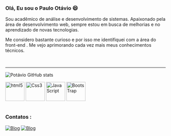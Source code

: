 ###  Olá, Eu sou o Paulo Otávio 😄 
<p>
Sou acadêmico de análise e desenvolvimento de sistemas. Apaixonado pela área de desenvolvimento web, sempre estou em busca de melhorias e no aprendizado de novas tecnologias. 

Me considero bastante curioso e por isso me identifiquei com a área do front-end . Me vejo aprimorando cada vez mais meus conhecimentos técnicos.
</p>
<br>
<hr>

![Potávio GitHub stats](https://github-readme-stats.vercel.app/api?username=front-Po&show_icons=true&theme=tokyonight) 

<div style="display: inline_block">
<img width="60" height="60" align="center" alt="html5" src="https://cdn.jsdelivr.net/gh/devicons/devicon/icons/html5/html5-plain-wordmark.svg">
<img width="60" height="60" align="center" alt="Css3" src="https://cdn.jsdelivr.net/gh/devicons/devicon/icons/css3/css3-plain-wordmark.svg">
<img width="60" height="60" align="center" alt="JavaScript" src="https://cdn.jsdelivr.net/gh/devicons/devicon/icons/javascript/javascript-original.svg">
<img width="60" height="60" align="center" alt="BootsTrap" src="https://cdn.jsdelivr.net/gh/devicons/devicon/icons/bootstrap/bootstrap-plain-wordmark.svg">
</div><br/>

### Contatos : 
[![Blog](https://img.shields.io/badge/LinkedIn-0077B5?style=for-the-badge&logo=linkedin&logoColor=white)](https://www.linkedin.com/in/paulo-ot%C3%A1vio-1875a1232/)
[![Blog](https://img.shields.io/badge/Gmail-D14836?style=for-the-badge&logo=gmail&logoColor=white)](https://mail.google.com/mail/u/0/#inbox)
